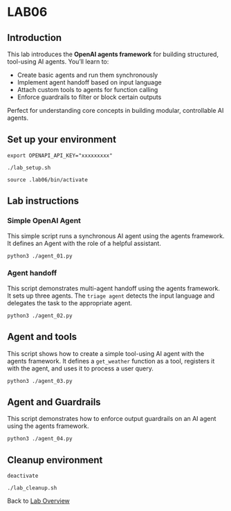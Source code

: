 # LAB06
## Introduction
This lab introduces the **OpenAI agents framework** for building structured, tool-using AI agents. You’ll learn to:
- Create basic agents and run them synchronously
- Implement agent handoff based on input language
- Attach custom tools to agents for function calling
- Enforce guardrails to filter or block certain outputs

Perfect for understanding core concepts in building modular, controllable AI agents.
## Set up your environment
```
export OPENAPI_API_KEY="xxxxxxxxx"
```
```
./lab_setup.sh
```
```
source .lab06/bin/activate
```
## Lab instructions
### Simple OpenAI Agent
This simple script runs a synchronous AI agent using the agents framework. It defines an Agent with the role of a helpful assistant.
```
python3 ./agent_01.py
```
### Agent handoff
This script demonstrates multi-agent handoff using the agents framework. It sets up three agents. 
The `triage agent` detects the input language and delegates the task to the appropriate agent.
```
python3 ./agent_02.py
```
## Agent and tools
This script shows how to create a simple tool-using AI agent with the agents framework. It defines a `get_weather` function as a tool, registers it with the agent, and uses it to process a user query. 
```
python3 ./agent_03.py
```
## Agent and Guardrails
This script demonstrates how to enforce output guardrails on an AI agent using the agents framework.
```
python3 ./agent_04.py
```
## Cleanup environment
```
deactivate
```
```
./lab_cleanup.sh
```
Back to [Lab Overview](https://github.com/kubiosec-agentic/agentic-labs/blob/master/README.md#-lab-overview)
